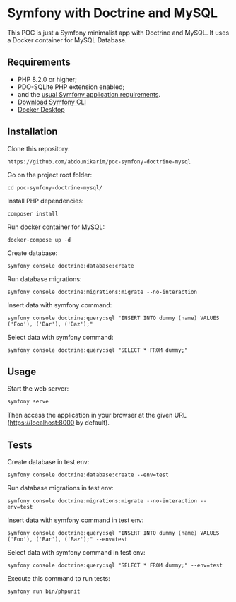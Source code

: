 Symfony with Doctrine and MySQL
========================

This POC is just a Symfony minimalist app with Doctrine and MySQL.
It uses a Docker container for MySQL Database.

Requirements
------------

* PHP 8.2.0 or higher;
* PDO-SQLite PHP extension enabled;
* and the [usual Symfony application requirements][1].
* [Download Symfony CLI][2]
* [Docker Desktop][3]

Installation
------------

Clone this repository:

```console
https://github.com/abdounikarim/poc-symfony-doctrine-mysql
```

Go on the project root folder:

```console
cd poc-symfony-doctrine-mysql/
```

Install PHP dependencies:

```console
composer install
```

Run docker container for MySQL:

```console
docker-compose up -d
```

Create database:

```console
symfony console doctrine:database:create
```

Run database migrations:

```console
symfony console doctrine:migrations:migrate --no-interaction
```

Insert data with symfony command:

```console
symfony console doctrine:query:sql "INSERT INTO dummy (name) VALUES ('Foo'), ('Bar'), ('Baz');"
```

Select data with symfony command:

```console
symfony console doctrine:query:sql "SELECT * FROM dummy;"
```

Usage
-----

Start the web server:

```bash
symfony serve
```

Then access the application in your browser at the given URL (<https://localhost:8000> by default).


Tests
-----

Create database in test env:

```console
symfony console doctrine:database:create --env=test
```

Run database migrations in test env:

```console
symfony console doctrine:migrations:migrate --no-interaction --env=test
```

Insert data with symfony command in test env:

```console
symfony console doctrine:query:sql "INSERT INTO dummy (name) VALUES ('Foo'), ('Bar'), ('Baz');" --env=test
```

Select data with symfony command in test env:

```console
symfony console doctrine:query:sql "SELECT * FROM dummy;" --env=test
```

Execute this command to run tests:

```console
symfony run bin/phpunit
```

[1]: https://symfony.com/doc/current/setup.html#technical-requirements
[2]: https://symfony.com/download
[3]: https://www.docker.com/products/docker-desktop/
